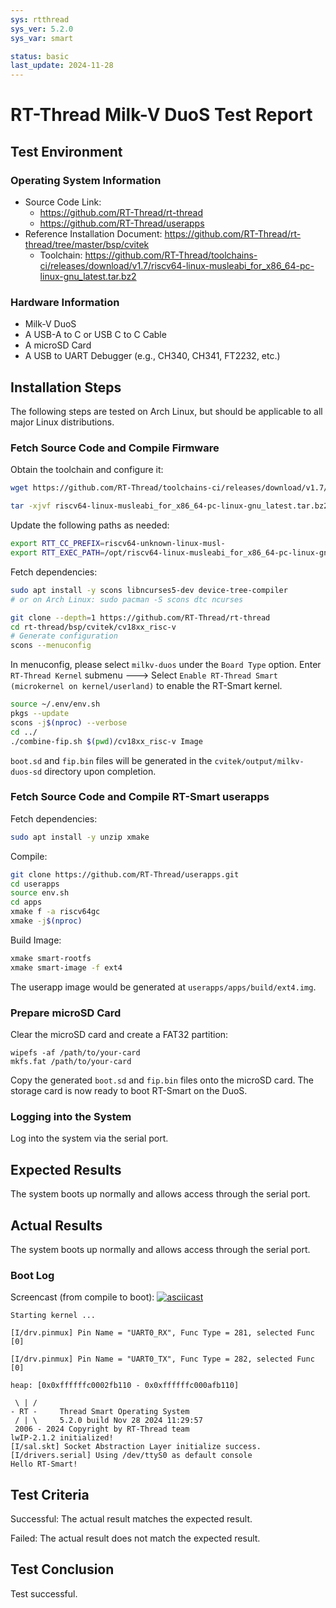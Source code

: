```yaml
---
sys: rtthread
sys_ver: 5.2.0
sys_var: smart

status: basic
last_update: 2024-11-28
---
```


# RT-Thread Milk-V DuoS Test Report

## Test Environment

### Operating System Information

- Source Code Link:
  - https://github.com/RT-Thread/rt-thread
  - https://github.com/RT-Thread/userapps
- Reference Installation Document: https://github.com/RT-Thread/rt-thread/tree/master/bsp/cvitek
   - Toolchain: https://github.com/RT-Thread/toolchains-ci/releases/download/v1.7/riscv64-linux-musleabi_for_x86_64-pc-linux-gnu_latest.tar.bz2

### Hardware Information

- Milk-V DuoS
- A USB-A to C or USB C to C Cable
- A microSD Card
- A USB to UART Debugger (e.g., CH340, CH341, FT2232, etc.)

## Installation Steps

The following steps are tested on Arch Linux, but should be applicable to all major Linux distributions.

### Fetch Source Code and Compile Firmware

Obtain the toolchain and configure it:
```bash
wget https://github.com/RT-Thread/toolchains-ci/releases/download/v1.7/riscv64-linux-musleabi_for_x86_64-pc-linux-gnu_latest.tar.bz2

tar -xjvf riscv64-linux-musleabi_for_x86_64-pc-linux-gnu_latest.tar.bz2
```

Update the following paths as needed:
```bash
export RTT_CC_PREFIX=riscv64-unknown-linux-musl-
export RTT_EXEC_PATH=/opt/riscv64-linux-musleabi_for_x86_64-pc-linux-gnu/bin
```

Fetch dependencies:
```bash
sudo apt install -y scons libncurses5-dev device-tree-compiler
# or on Arch Linux: sudo pacman -S scons dtc ncurses 
```

```bash
git clone --depth=1 https://github.com/RT-Thread/rt-thread
cd rt-thread/bsp/cvitek/cv18xx_risc-v
# Generate configuration
scons --menuconfig
```

In menuconfig, please select `milkv-duos` under the `Board Type` option. Enter `RT-Thread Kernel` submenu ---> Select `Enable RT-Thread Smart (microkernel on kernel/userland)` to enable the RT-Smart kernel.

```bash
source ~/.env/env.sh
pkgs --update
scons -j$(nproc) --verbose
cd ../
./combine-fip.sh $(pwd)/cv18xx_risc-v Image
```

`boot.sd` and `fip.bin` files will be generated in the `cvitek/output/milkv-duos-sd` directory upon completion.

### Fetch Source Code and Compile RT-Smart userapps

Fetch dependencies:
```bash
sudo apt install -y unzip xmake
```

Compile:
```bash
git clone https://github.com/RT-Thread/userapps.git
cd userapps
source env.sh
cd apps
xmake f -a riscv64gc
xmake -j$(nproc)
```

Build Image:
```bash
xmake smart-rootfs
xmake smart-image -f ext4 
```
The userapp image would be generated at `userapps/apps/build/ext4.img`.

### Prepare microSD Card

Clear the microSD card and create a FAT32 partition:
```shell
wipefs -af /path/to/your-card
mkfs.fat /path/to/your-card
```

Copy the generated `boot.sd` and `fip.bin` files onto the microSD card. The storage card is now ready to boot RT-Smart on the DuoS.

### Logging into the System

Log into the system via the serial port.

## Expected Results

The system boots up normally and allows access through the serial port.

## Actual Results

The system boots up normally and allows access through the serial port.

### Boot Log

Screencast (from compile to boot): 
[![asciicast](https://asciinema.org/a/WF4Ves2YpwbHHUMLnmQPtPtBb.svg)](https://asciinema.org/a/WF4Ves2YpwbHHUMLnmQPtPtBb)

```log
Starting kernel ...

[I/drv.pinmux] Pin Name = "UART0_RX", Func Type = 281, selected Func [0]

[I/drv.pinmux] Pin Name = "UART0_TX", Func Type = 282, selected Func [0]

heap: [0x0xffffffc0002fb110 - 0x0xffffffc000afb110]

 \ | /
- RT -     Thread Smart Operating System
 / | \     5.2.0 build Nov 28 2024 11:29:57
 2006 - 2024 Copyright by RT-Thread team
lwIP-2.1.2 initialized!
[I/sal.skt] Socket Abstraction Layer initialize success.
[I/drivers.serial] Using /dev/ttyS0 as default console
Hello RT-Smart!

```

## Test Criteria

Successful: The actual result matches the expected result.

Failed: The actual result does not match the expected result.

## Test Conclusion

Test successful.
